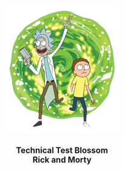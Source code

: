 <div align="center">
    <img width="300" src="./img/Rick-and-Morty.webp"/>
</div>

<div align="center">
    <h2>Technical Test Blossom </br> Rick and Morty</h2>
</div>